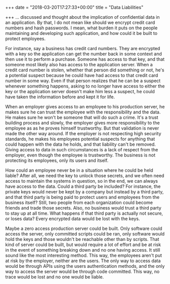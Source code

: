 +++
date = "2018-03-20T17:27:33+00:00"
title = "Data Liabilities"

+++
... discussed and thought about the implication of confidential data in an application. By that, I do not mean like should we encrypt credit card numbers and hash passwords. I mean, what burden it puts on the people maintaining and developing such application, and how could it be built to protect employees.

For instance, say a business has credit card numbers. They are encrypted with a key so the application can get the number back in some context and then use it to perform a purchase. Someone has access to that key, and that someone most likely also has access to the application server. When a credit card number is stolen, whether that person did something or not, he's a potential suspect because he could have had access to that credit card number in some way. Even if that person realizes that he can be a suspect whenever something happens, asking to no longer have access to either the key or the application server doesn't make him less a suspect, he could have taken the information before and kept it for life.

When an employer gives access to an employee to his production server, he makes sure he can trust the employee with the responsibility and the data. He makes sure he won't be someone that will do such a crime. It's a trust building process and slowly, the employer gives more responsibility to the employee as as he proves himself trustworthy. But that validation is never made the other way around. If the employer is not respecting high security standards, he makes his employees potential suspects for anything that could happen with the data he holds, and that liability can't be removed. Giving access to data in such circumstances is a lack of respect from the employer, even though the employee is trustworthy. The business is not protecting its employees, only its users and itself.

How could an employee never be in a situation where he could be held liable? After all, we need the key to unlock those secrets, and we often need access to maintain the systems in question, so in the end, we can always have access to the data. Could a third party be included? For instance, the private keys would never be kept by a company but instead by a third party, and that third party is being paid to protect users and employees from the business itself? Still, two people from each organization could become friends and trade those secrets. Also, no business would trust a third party to stay up at all time. What happens if that third party is actually not secure, or loses data? Every encrypted data would be lost with the keys.

Maybe a zero access production server could be built. Only software could access the server, only committed scripts could be ran, only software would hold the keys and those wouldn't be reachable other than by scripts. That kind of server could be built, but would require a lot of effort and be at risk in the event of something breaking down and no one having access. It still sound like the most interesting method. This way, the employees aren't put at risk by the employer, neither are the users. The only way to access data would be through APIs using the users authentication methods, and the only way to access the server would be through code committed. This way, no trace would be lost and no one would be liable.